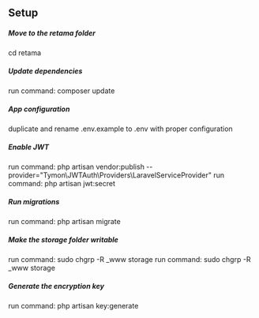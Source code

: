 ## Setup

##### Move to the retama folder
cd retama

##### Update dependencies
run command: composer update

##### App configuration
duplicate and rename .env.example to .env with proper configuration

##### Enable JWT
run command: php artisan vendor:publish --provider="Tymon\JWTAuth\Providers\LaravelServiceProvider"
run command: php artisan jwt:secret

##### Run migrations
run command: php artisan migrate

##### Make the storage folder writable
run command: sudo chgrp -R _www storage 
run command: sudo chgrp -R _www storage

##### Generate the encryption key
run command: php artisan key:generate